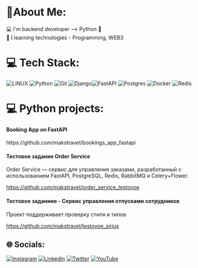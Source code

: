 # 💫About Me:
💻 I'm backend developer --> Python 🐍<br>👀 I learning technologies - Programming, WEB3<br>

# 💻 Tech Stack:
 ![LINUX](https://img.shields.io/badge/Linux-FCC624?style=for-the-badge&logo=linux&logoColor=black) ![Python](https://img.shields.io/badge/python-3670A0?style=for-the-badge&logo=python&logoColor=ffdd54) ![Git](https://img.shields.io/badge/Git-red?style=for-the-badge&logo=git&logoColor=white) ![Django](https://img.shields.io/badge/django-%23092E20.svg?style=for-the-badge&logo=django&logoColor=white)![FastAPI](https://img.shields.io/badge/FastAPI-005571?style=for-the-badge&logo=fastapi) ![Postgres](https://img.shields.io/badge/postgres-%23316192.svg?style=for-the-badge&logo=postgresql&logoColor=white) ![Docker](https://img.shields.io/badge/docker-%230db7ed.svg?style=for-the-badge&logo=docker&logoColor=white) ![Redis](https://img.shields.io/badge/redis-%23DD0031.svg?style=for-the-badge&logo=redis&logoColor=white) 

# 💻 Python projects:
<h4>Booking App on FastAPI</h4>
https://github.com/makstravel/bookings_app_fastapi

<h4>Тестовое задание Order Service</h4>


Order Service — сервис для управления заказами, разработанный с использованием FastAPI, PostgreSQL, Redis, RabbitMQ и Celery+Flower.

https://github.com/makstravel/order_service_testovoe

<h4>Тестовое заданиие - Сервис управления отпусками сотрудников</h4>
Проект поддерживает проверку стиля и типов


https://github.com/makstravel/testovoe_sirius


## 🌐 Socials:
[![Instagram](https://img.shields.io/badge/Instagram-%23E4405F.svg?logo=Instagram&logoColor=white)](https://instagram.com/maks_travel) [![LinkedIn](https://img.shields.io/badge/LinkedIn-%230077B5.svg?logo=linkedin&logoColor=white)](https://linkedin.com/in/makstravel) [![Twitter](https://img.shields.io/badge/Twitter-%231DA1F2.svg?logo=Twitter&logoColor=white)](https://twitter.com/@maks_travel) [![YouTube](https://img.shields.io/badge/YouTube-%23FF0000.svg?logo=YouTube&logoColor=white)](https://youtube.com/@maks_travel) 



<!-- Proudly created with GPRM ( https://gprm.itsvg.in ) -->
